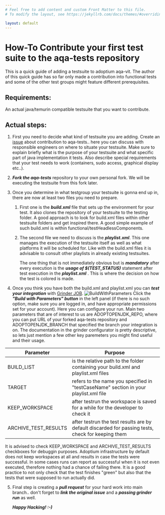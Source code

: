 ```yaml
---
# Feel free to add content and custom Front Matter to this file.
# To modify the layout, see https://jekyllrb.com/docs/themes/#overriding-theme-defaults

layout: default
---
```


# How-To Contribute your first test suite to the aqa-tests repository

This is a quick guide of adding a testsuite to adoptium aqa-vit. The author of this quick guide has so far only made a contribution into functional tests and some of the other test groups might feature different prerequisites.

## Requirements:

An actual java/temurin compatible testsuite that you want to contribute.

## Actual steps:

1. First you need to decide what kind of testsuite you are adding. Create an [issue](https://github.com/adoptium/aqa-tests/issues) about contribution to aqa-tests.. here you can discuss with responsible engineers on where to situate your testsuite. Make sure to explain briefly what is the purpose of your testsuite and what specific part of java implementation it tests. Also describe special requirements that your test needs to work (containers, sudo access, graphical display etc..).

2. ***Fork the aqa-tests*** repository to your own personal fork. We will be executing the testsuite from this fork later.

3. Once you determine in what testgroup your testsuite is gonna end up in, there are now at least two files you need to prepare.

    1. First one is the ***build.xml*** file that sets up the environment for your test. It also clones the repository of your testsuite to the testing folder. A good approach is to look for build.xml files within other testsuite folders and get inspired there. A good simple example of such build.xml is within functional/testHeadlessComponents.
   
    2. The second file we need to discuss is the ***playlist.xml***. This one manages the execution of the testsuite itself as well as what platforms it will be scheduled for. Like with the build.xml files it is advisable to consult other playlists in already existing testsuites.

       The one thing that is not immediately obvious but is ***mandatory*** after every execution is the ***usage of $(TEST_STATUS)*** statement after test execution in the ***playlist.xml*** . This is where the decision on how the test is colored is made.

4. Once you think you have both the build.xml and playlist.xml you can ***test your integration*** with [Grinder JOB](https://ci.adoptium.net/view/Test_grinder/job/Grinder/).
   ![BuildWithParameters](/pics/BuildWithParameters.png)
Click the ***"Build with Parameters" button*** in the left panel (if there is no such option, make sure you are logged in, and have appropriate permissions set for your account).
Here you can configure your run. Main two parameters that are of interest to us are ADOPTOPENJDK_REPO, where you can put URL of your forked aqa-tests repository and ADOPTOPENJDK_BRANCH that specified the branch your integration is on.
The documentation in the grinder configurator is pretty descriptive, so lets just mention a few other key paremeters you might find useful and their usage.

| Parameter | Purpose |
| --- | --- |
| BUILD_LIST | is the relative path to the folder containing your build.xml and playlist.xml files |
| TARGET | refers to the name you specified in "testCaseName" section in your playlist.xml file |
| KEEP_WORKSPACE | after testrun the workspace is saved for a while for the developer to check it |
| ARCHIVE_TEST_RESULTS | after testrun the test results are by default discarded for passing tests, check for keeping them |

It is advised to check KEEP_WORKSPACE and ARCHIVE_TEST_RESULTS checkboxes for debuggin purposes. Adoptium infrastructure by default does not keep workspaces at all and results in case the tests were         successful. In some cases runs can report as successful when it is not even executed, therefore nothing had a chance of failing there. It is a good practice to not only check that the test finishes         "green" but also that the tests that were supposed to run actually did.

5. Final step is creating a ***pull request*** for your hard work into main branch.. don't forget to ***link the original issue*** and a ***passing grinder run*** as well.

   ***Happy Hacking! :-)***
